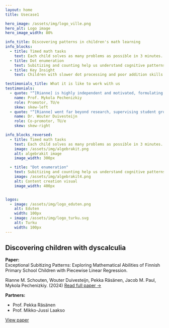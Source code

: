 ```yaml
---
layout: home
title: Usecase1

hero_image: /assets/img/logo_ville.png
hero_alt: Logo image
hero_image_width: 80%

info_title: Discovering patterns in children's math learning
info_blocks:
  - title: Timed math tasks
    text: Each child solves as many problems as possible in 3 minutes. Their response speed and accuracy are key indicators.
  - title: Dot enumeration
    text: Subitizing and counting help us understand cognitive patterns. This is crucial to distinguish between typical development and dyscalculia.
  - title: Key Insight
    text: Children with slower dot processing and poor addition skills are highly indicative of dyscalculia.

testimonials_title: What it is like to work with us
testimonials:
  - quote: "“[Rianne] is highly independent and motivated, formulating and successfully pushing forward the research questions resolved in her thesis. Rianne has a strong intuition in search for relevant problem formulations; she grounds her research approach in the specifics of the application domains.”"
    name: Prof. Mykola Pechenizkiy
    role: Promotor, TU/e
    skew: skew-left
  - quote: "“[Rianne] went far beyond research, supervising student groups and master thesis projects of individual students, teaching lectures and later coordinating an entire track within a master-level course. Rianne obtained quite a bit of funding in NWO and EWUU alliance calls. These would be normal activities for a faculty-level academic career, but when you're still working on your PhD this is quite a bit ahead of the curve.”"
    name: Dr. Wouter Duivesteijn
    role: Co-promotor, TU/e
    skew: skew-right

info_blocks_reversed:
  - title: Timed math tasks
    text: Each child solves as many problems as possible in 3 minutes. Their response speed and accuracy are key indicators.
    image: /assets/img/algebrakit.png
    alt: algebrakit image
    image_width: 300px

  - title: "Dot enumeration"
    text: Subitizing and counting help us understand cognitive patterns. This is crucial to distinguish between typical development and dyscalculia.
    image: /assets/img/algebrakit4.png
    alt: Content creation visual
    image_width: 400px


logos:
  - image: /assets/img/logo_eduten.png
    alt: Eduten
    width: 100px
  - image: /assets/img/logo_turku.svg
    alt: Turku
    width: 100px
---
```


## Discovering children with dyscalculia

**Paper:**  
Exceptional Subitizing Patterns: Exploring Mathematical Abilities of Finnish Primary School Children with Piecewise Linear Regression.

Rianne M. Schouten, Wouter Duivesteijn, Pekka Räsänen, Jacob M. Paul, Mykola Pechenizkiy. (2024) 
[Read full paper →](https://rianneschouten.github.io/pdfs/FUNA_ECMLPKDD_2024.pdf)

**Partners:**  
  - Prof. Pekka Räsänen  
  - Prof. Mikko-Jussi Laakso

<div class="hero-buttons">
  <a href="https://rianneschouten.github.io/pdfs/FUNA_ECMLPKDD_2024.pdf" class="hero-btn left">View paper</a>
</div>

